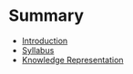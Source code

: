 # Summary

* [Introduction](README.md)
* [Syllabus](Syllabus.md)
* [Knowledge Representation](documents/notes/knowledge-representation.md)

